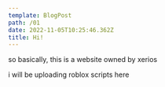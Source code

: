 ```yaml
---
template: BlogPost
path: /01
date: 2022-11-05T10:25:46.362Z
title: Hi!
---
```

s﻿o basically, this is a website owned by xerios

i﻿ will be uploading roblox scripts here
